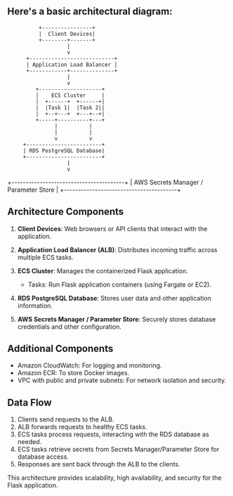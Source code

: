 
## Here's a basic architectural diagram:

              +----------------+
              |  Client Devices|
              +--------+-------+
                       |
                       v
          +---------------------------+
          | Application Load Balancer |
          +------------+--------------+
                       |
                       v
             +--------------------+
             |    ECS Cluster     |
             |  +------+  +------+|
             |  |Task 1|  |Task 2||
             |  +--+---+  +---+--+|
             +-----+----------+---+
                   |          |
                   |          |
                   v          v
         +------------------------+
         | RDS PostgreSQL Database|
         +------------------------+
                       |
                       v
  +----------------------------------------+
  | AWS Secrets Manager / Parameter Store  |
  +----------------------------------------+



## Architecture Components

1. **Client Devices**: Web browsers or API clients that interact with the application.

2. **Application Load Balancer (ALB)**: Distributes incoming traffic across multiple ECS tasks.

3. **ECS Cluster**: Manages the containerized Flask application.
   - Tasks: Run Flask application containers (using Fargate or EC2).

4. **RDS PostgreSQL Database**: Stores user data and other application information.

5. **AWS Secrets Manager / Parameter Store**: Securely stores database credentials and other configuration.

## Additional Components

- Amazon CloudWatch: For logging and monitoring.
- Amazon ECR: To store Docker images.
- VPC with public and private subnets: For network isolation and security.

## Data Flow

1. Clients send requests to the ALB.
2. ALB forwards requests to healthy ECS tasks.
3. ECS tasks process requests, interacting with the RDS database as needed.
4. ECS tasks retrieve secrets from Secrets Manager/Parameter Store for database access.
5. Responses are sent back through the ALB to the clients.

This architecture provides scalability, high availability, and security for the Flask application.
